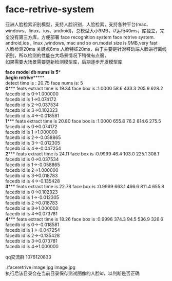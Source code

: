 # face-retrive-system
亚洲人脸检索识别模型，支持人脸识别，人脸检索，支持各种平台(mac、windows、linux、ios、android)，总模型大小9MB，i7运行40ms，库独立，完全没有第三方库，方便部署
face recognition system face retrive system. android,ios , linux ,windows, mac and so on.model size is 9MB,very fast  
人脸检测20ms 关键点6ms  人脸特征20ms，由于主要是针对移动端人脸进行离线识别，所以检测的性能在大场景情况下稍微有点弱，  
如果需要大场景需要更新检测模型库，后期逐步开发模型库


******face model db nums is 5*******  
*********begin retrive**************  
detect time is : 20.75 face nums is: 5  
**********0*************  feats extract time is 19.34  face box is :1.0000 58.6 433.3 205.9 628.2  
facedb id is 0->1.000000  
facedb id is 1->0.074172  
facedb id is 2->0.037534  
facedb id is 3->0.102323  
facedb id is 4->-0.018581  
**********1*************  feats extract time is 20.80  face box is :1.0000 655.8 76.2 814.6 275.5  
facedb id is 0->0.074172  
facedb id is 1->1.000000  
facedb id is 2->-0.058865  
facedb id is 3->-0.012305  
facedb id is 4->-0.047254  
**********2*************  feats extract time is 24.11  face box is :0.9999 46.4 103.0 225.1 308.1  
facedb id is 0->0.037534  
facedb id is 1->-0.058865  
facedb id is 2->1.000000  
facedb id is 3->0.018783  
facedb id is 4->-0.135428  
**********3*************  feats extract time is 22.78  face box is :0.9999 663.1 466.6 811.4 655.8  
facedb id is 0->0.102323  
facedb id is 1->-0.012305  
facedb id is 2->0.018783  
facedb id is 3->1.000000  
facedb id is 4->0.073781  
**********4*************  feats extract time is 18.26  face box is :0.9996 374.3 94.5 536.9 326.6  
facedb id is 0->-0.018581  
facedb id is 1->-0.047254  
facedb id is 2->-0.135428  
facedb id is 3->0.073781  
facedb id is 4->1.000000



qq交流群 1076120833

./faceretrive image.jpg image.jpg   
执行后该目录会在当前目录保存测试图像的人脸id，以判断是否正确
